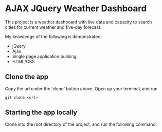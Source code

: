 # AJAX JQuery Weather Dashboard

This project is a weather dashboard with live data and capacity to search cities for current weather and five-day forecast. 

My knowledge of the following is demonstrated: 

- jQuery 
- Ajax 
- Single page application building 
- HTML/CSS

## Clone the app 

Copy the url under the 'clone' button above. Open up your terminal, and run 

```git clone <url>```

## Starting the app locally

Clone into the root directory of the project, and run the following command:



